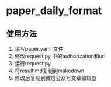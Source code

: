 # paper_daily_format

## 使用方法

1. 填写paper.yaml 文件
2. 修改request.py 中的authorization和url
3. 运行request.py
4. 将result.md复制到makedown
5. 修改后复制到微信公众号文章编辑器
